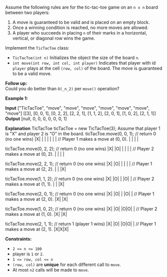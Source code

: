 
Assume the following rules are for the tic-tac-toe game on an  `n x n`  board between two players:

1.  A move is guaranteed to be valid and is placed on an empty block.
2.  Once a winning condition is reached, no more moves are allowed.
3.  A player who succeeds in placing  `n`  of their marks in a horizontal, vertical, or diagonal row wins the game.

Implement the `TicTacToe`  class:

-   `TicTacToe(int n)`  Initializes the object the size of the board  `n`.
-   `int move(int row, int col, int player)`  Indicates that player with id  `player`  plays at the cell  `(row, col)`  of the board. The move is guaranteed to be a valid move.

**Follow up:**  
Could you do better than  `O(_n_2)`  per  `move()`  operation?

**Example 1:**

**Input**
["TicTacToe", "move", "move", "move", "move", "move", "move", "move"]
[[3], [0, 0, 1], [0, 2, 2], [2, 2, 1], [1, 1, 2], [2, 0, 1], [1, 0, 2], [2, 1, 1]]
**Output**
[null, 0, 0, 0, 0, 0, 0, 1]

**Explanation**
TicTacToe ticTacToe = new TicTacToe(3);
Assume that player 1 is "X" and player 2 is "O" in the board.
ticTacToe.move(0, 0, 1); // return 0 (no one wins)
|X| | |
| | | |    // Player 1 makes a move at (0, 0).
| | | |

ticTacToe.move(0, 2, 2); // return 0 (no one wins)
|X| |O|
| | | |    // Player 2 makes a move at (0, 2).
| | | |

ticTacToe.move(2, 2, 1); // return 0 (no one wins)
|X| |O|
| | | |    // Player 1 makes a move at (2, 2).
| | |X|

ticTacToe.move(1, 1, 2); // return 0 (no one wins)
|X| |O|
| |O| |    // Player 2 makes a move at (1, 1).
| | |X|

ticTacToe.move(2, 0, 1); // return 0 (no one wins)
|X| |O|
| |O| |    // Player 1 makes a move at (2, 0).
|X| |X|

ticTacToe.move(1, 0, 2); // return 0 (no one wins)
|X| |O|
|O|O| |    // Player 2 makes a move at (1, 0).
|X| |X|

ticTacToe.move(2, 1, 1); // return 1 (player 1 wins)
|X| |O|
|O|O| |    // Player 1 makes a move at (2, 1).
|X|X|X|

**Constraints:**

-   `2 <= n <= 100`
-   player is  `1`  or  `2`.
-   `1 <= row, col <= n`
-   `(row, col)` are  **unique**  for each different call to  `move`.
-   At most  `n2`  calls will be made to  `move`.